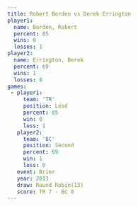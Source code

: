 ```yaml
---
title: Robert Borden vs Derek Errington
player1:                
  name: Borden, Robert  
  percent: 85           
  wins: 0               
  losses: 1             
player2:                
  name: Errington, Derek
  percent: 69           
  wins: 1               
  losses: 0             
games:
 - player1:        
     team: 'TR'    
     position: Lead
     percent: 85   
     win: 0        
     loss: 1       
   player2:          
     team: 'BC'      
     position: Second
     percent: 69     
     win: 1          
     loss: 0         
   event: Brier         
   year: 2013           
   draw: Round Robin(13)
   score: TR 7 - BC 8   
---
```

